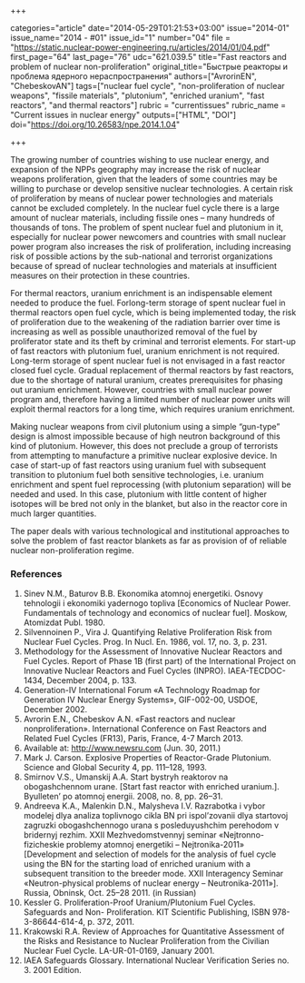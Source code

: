 +++

categories="article"
date="2014-05-29T01:21:53+03:00"
issue="2014-01"
issue_name="2014 - #01"
issue_id="1"
number="04"
file = "https://static.nuclear-power-engineering.ru/articles/2014/01/04.pdf"
first_page="64"
last_page="76"
udc="621.039.5"
title="Fast reactors and problem of nuclear non-proliferation"
original_title="Быстрые реакторы и проблема ядерного нераспространения"
authors=["AvrorinEN", "ChebeskovAN"]
tags=["nuclear fuel cycle", "non-proliferation of nuclear weapons", "fissile materials", "plutonium", "enriched uranium", "fast reactors", "and thermal reactors"]
rubric = "currentissues"
rubric_name = "Current issues in nuclear energy"
outputs=["HTML", "DOI"]
doi="https://doi.org/10.26583/npe.2014.1.04"

+++

The growing number of countries wishing to use nuclear energy, and expansion of the NPPs geography may increase the risk of nuclear weapons proliferation, given that the leaders of some countries may be willing to purchase or develop sensitive nuclear technologies. A certain risk of proliferation by means of nuclear power technologies and materials cannot be excluded completely. In the nuclear fuel cycle there is a large amount of nuclear materials, including fissile ones – many hundreds of thousands of tons. The problem of spent nuclear fuel and plutonium in it, especially for nuclear power newcomers and countries with small nuclear power program also increases the risk of proliferation, including increasing risk of possible actions by the sub-national and terrorist organizations because of spread of nuclear technologies and materials at insufficient measures on their protection in these countries.

For thermal reactors, uranium enrichment is an indispensable element needed to produce the fuel. Forlong-term storage of spent nuclear fuel in thermal reactors open fuel cycle, which is being implemented today, the risk of proliferation due to the weakening of the radiation barrier over time is increasing as well as possible unauthorized removal of the fuel by proliferator state and its theft by criminal and terrorist elements. For start-up of fast reactors with plutonium fuel, uranium enrichment is not required. Long-term storage of spent nuclear fuel is not envisaged in a fast reactor closed fuel cycle. Gradual replacement of thermal reactors by fast reactors, due to the shortage of natural uranium, creates prerequisites for phasing out uranium enrichment. However, countries with small nuclear power program and, therefore having a limited number of nuclear power units will exploit thermal reactors for a long time, which requires uranium enrichment.

Making nuclear weapons from civil plutonium using a simple “gun-type” design is almost impossible because of high neutron background of this kind of plutonium. However, this does not preclude a group of terrorists from attempting to manufacture a primitive nuclear explosive device. In case of start-up of fast reactors using uranium fuel with subsequent transition to plutonium fuel both sensitive technologies, i.e. uranium enrichment and spent fuel reprocessing (with plutonium separation) will be needed and used. In this case, plutonium with little content of higher isotopes will be bred not only in the blanket, but also in the reactor core in much larger quantities.

The paper deals with various technological and institutional approaches to solve the problem of fast reactor blankets as far as provision of of reliable nuclear non-proliferation regime.

### References

1. Sinev N.M., Baturov B.B. Ekonomika atomnoj energetiki. Osnovy tehnologii i ekonomiki yadernogo topliva [Economics of Nuclear Power. Fundamentals of technology and economics of nuclear fuel]. Moskow, Atomizdat Publ. 1980.
2. Silvennoinen P., Vira J. Quantifying Relative Proliferation Risk from Nuclear Fuel Cycles. Prog. In Nucl. En. 1986, vol. 17, no. 3, p. 231.
3. Methodology for the Assessment of Innovative Nuclear Reactors and Fuel Cycles. Report of Phase 1B (first part) of the International Project on Innovative Nuclear Reactors and Fuel Cycles (INPRO). IAEA-TECDOC-1434, December 2004, p. 133.
4. Generation-IV International Forum «A Technology Roadmap for Generation IV Nuclear Energy Systems», GIF-002-00, USDOE, December 2002.
5. Avrorin E.N., Chebeskov A.N. «Fast reactors and nuclear nonproliferation». International Conference on Fast Reactors and Related Fuel Cycles (FR13), Paris, France, 4-7 March 2013.
6. Available at: http://www.newsru.com (Jun. 30, 2011.)
7. Mark J. Carson. Explosive Properties of Reactor-Grade Plutonium. Science and Global Security 4, pp. 111–128, 1993.
8. Smirnov V.S., Umanskij A.A. Start bystryh reaktorov na obogashchennom urane. [Start fast reactor with enriched uranium.]. Byulleten’ po atomnoj energii. 2008, no. 8, pp. 26–31.
9. Andreeva K.A., Malenkin D.N., Malysheva I.V. Razrabotka i vybor modelej dlya analiza toplivnogo cikla BN pri ispol’zovanii dlya startovoj zagruzki obogashchennogo urana s posleduyushchim perehodom v bridernyj rezhim. XXII Mezhvedomstvennyj seminar «Nejtronno-fizicheskie problemy atomnoj energetiki – Nejtronika-2011» [Development and selection of models for the analysis of fuel cycle using the BN for the starting load of enriched uranium with a subsequent transition to the breeder mode. XXII Interagency Seminar «Neutron-physical problems of nuclear energy – Neutronika-2011»]. Russia, Obninsk, Oct. 25–28 2011. (in Russian)
10. Kessler G. Proliferation-Proof Uranium/Plutonium Fuel Cycles. Safeguards and Non- Proliferation. KIT Scientific Publishing, ISBN 978-3-86644-614-4, p. 372, 2011.
11. Krakowski R.A. Review of Approaches for Quantitative Assessment of the Risks and Resistance to Nuclear Proliferation from the Civilian Nuclear Fuel Cycle. LA-UR-01-0169, January 2001.
12. IAEA Safeguards Glossary. International Nuclear Verification Series no. 3. 2001 Edition.